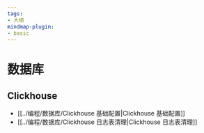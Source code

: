```yaml
---
tags: 
- 大纲
mindmap-plugin: 
- basic
---
```


# 数据库

## Clickhouse

- [[../编程/数据库/Clickhouse 基础配置|Clickhouse 基础配置]]
- [[../编程/数据库/Clickhouse 日志表清理|Clickhouse 日志表清理]]
